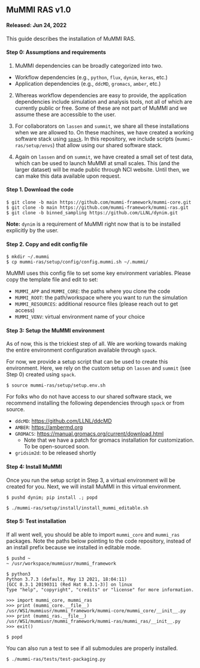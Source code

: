 ## MuMMI RAS v1.0
#### Released: Jun 24, 2022

This guide describes the installation of MuMMI RAS.


#### Step 0: Assumptions and requirements

1. MuMMI dependencies can be broadly categorized into two.
  * Workflow dependencies (e.g., `python`, `flux`, `dynim`, `keras`, etc.)
  * Application dependencies (e.g., `ddcMD`, `gromacs`, `amber`, etc.)

2. Whereas workflow dependencies are easy to provide, the application
dependencies include simulation and analysis tools, not all of which are currently
public or free. Some of these are not part of MuMMI and we assume these are
accessible to the user.

3. For collaborators on `lassen` and `summit`, we share all these installations
when we are allowed to. On these machines, we have created a working software stack
using [`spack`](https://github.com/spack/spack). In this repository, we include scripts (`mummi-ras/setup/envs`)
that allow using our shared software stack.

3. Again on `lassen` and on `summit`, we have created a small set of test data,
which can be used to launch MuMMI at small scales. This (and the larger dataset)
will be made public through NCI website. Until then, we can make this data available
upon request.


#### Step 1. Download the code

```
$ git clone -b main https://github.com/mummi-framework/mummi-core.git
$ git clone -b main https://github.com/mummi-framework/mummi-ras.git
$ git clone -b binned_sampling https://github.com/LLNL/dynim.git
```

**Note:** `dynim` is a requirement of MuMMI right now that is to be installed
explicitly by the user.


#### Step 2. Copy and edit config file

```
$ mkdir ~/.mummi
$ cp mummi-ras/setup/config/config.mummi.sh ~/.mummi/
```

MuMMI uses this config file to set some key environment variables. Please
copy the template file and edit to set:
* `MUMMI_APP` and `MUMMI_CORE`: the paths where you clone the code
* `MUMMI_ROOT`: the path/workspace where you want to run the simulation
* `MUMMI_RESOURCES`: additional resource files (please reach out to get access)
* `MUMMI_VENV`: virtual environment name of your choice


#### Step 3: Setup the MuMMI environment

As of now, this is the trickiest step of all. We are working towards
making the entire environment configuration available through `spack`.

For now, we provide a setup script that can be used to create this environment.
Here, we rely on the custom setup on `lassen` and `summit` (see Step 0) created
using `spack`.

```
$ source mummi-ras/setup/setup.env.sh
```

For folks who do not have access to our shared software stack, we recommend
installing the following dependencies through `spack` or from source.
* `ddcMD`:  https://github.com/LLNL/ddcMD
* `AMBER`: https://ambermd.org
* `GROMACS`: https://manual.gromacs.org/current/download.html
  * Note that we have a patch for gromacs installation for customization. To be open-sourced soon.
* `gridsim2d`: to be released shortly


#### Step 4: Install MuMMI

Once you run the setup script in Step 3, a virtual environment will be created
for you. Next, we will install MuMMI in this virtual environment.
```
$ pushd dynim; pip install .; popd

$ ./mummi-ras/setup/install/install_mummi_editable.sh
```


#### Step 5: Test installation

If all went well, you should be able to import `mummi_core` and `mummi_ras`
packages. Note the paths below pointing to the code repository, instead of an
install prefix because we installed in editable mode.

```
$ pushd ~
~ /usr/workspace/mummiusr/mummi_framework

$ python3
Python 3.7.3 (default, May 13 2021, 18:04:11)
[GCC 8.3.1 20190311 (Red Hat 8.3.1-3)] on linux
Type "help", "copyright", "credits" or "license" for more information.

>>> import mummi_core, mummi_ras
>>> print (mummi_core.__file__)
/usr/WS1/mummiusr/mummi_framework/mummi-core/mummi_core/__init__.py
>>> print (mummi_ras.__file__)
/usr/WS1/mummiusr/mummi_framework/mummi-ras/mummi_ras/__init__.py
>>> exit()

$ popd
```

You can also run a test to see if all submodules are properly installed.
```
$ ./mummi-ras/tests/test-packaging.py
```
